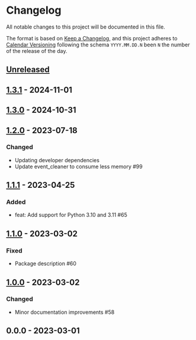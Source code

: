 # Changelog

All notable changes to this project will be documented in this file.

The format is based on [Keep a Changelog](https://keepachangelog.com/en/1.0.0/),
and this project adheres to [Calendar Versioning](https://calver.org/) following
the schema `YYYY.MM.DD.N` been `N` the number of the release of the day.

## [Unreleased]

## [1.3.1] - 2024-11-01

## [1.3.0] - 2024-10-31

## [1.2.0] - 2023-07-18
### Changed
- Updating developer dependencies
- Update event_cleaner to consume less memory #99

## [1.1.1] - 2023-04-25
### Added
- feat: Add support for Python 3.10 and 3.11 #65

## [1.1.0] - 2023-03-02
### Fixed
- Package description #60

## [1.0.0] - 2023-03-02
### Changed
- Minor documentation improvements #58

## 0.0.0 - 2023-03-01

[Unreleased]: https://github.com/loadsmart/django-jaiminho/compare/1.3.1...HEAD
[1.3.1]: https://github.com/loadsmart/django-jaiminho/compare/1.3.0...1.3.1
[1.3.0]: https://github.com/loadsmart/django-jaiminho/compare/1.2.0...1.3.0
[1.2.0]: https://github.com/loadsmart/django-jaiminho/compare/1.1.1...1.2.0
[1.1.1]: https://github.com/loadsmart/django-jaiminho/compare/1.1.0...1.1.1
[1.1.0]: https://github.com/loadsmart/django-jaiminho/compare/1.0.0...1.1.0
[1.0.0]: https://github.com/loadsmart/django-jaiminho/compare/0.0.0...1.0.0
